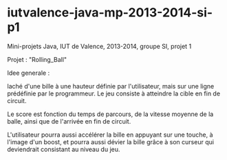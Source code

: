 iutvalence-java-mp-2013-2014-si-p1
==================================

Mini-projets Java, IUT de Valence, 2013-2014, groupe SI, projet 1

Projet : "Rolling_Ball"

Idee generale : 

laché d'une bille à une hauteur définie par l'utilisateur, mais sur une ligne prédéfinie par le programmeur.
Le jeu consiste à atteindre la cible en fin de circuit. 

Le score est fonction du temps de parcours, de la vitesse moyenne de la balle, ainsi que de l'arrivée en fin de circuit.

L'utilisateur pourra aussi accélérer la bille en appuyant sur une touche, à l'image d'un boost,
et pourra aussi dévier la bille grâce à son curseur qui deviendrait consistant au niveau du jeu.